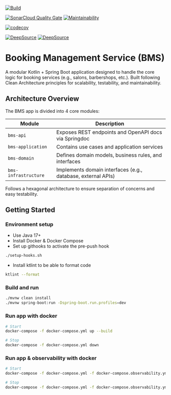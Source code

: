 [![Build](https://github.com/manoucodes/bms/actions/workflows/release.yml/badge.svg?branch=master)](https://github.com/manoucodes/bms/actions/workflows/release.yml)

[![SonarCloud Quality Gate](https://sonarcloud.io/api/project_badges/measure?project=manoucodes_bms&metric=alert_status)](https://sonarcloud.io/summary/new_code?id=manoucodes_bms) [![Maintainability](https://sonarcloud.io/api/project_badges/measure?project=manoucodes_bms&metric=sqale_rating)](https://sonarcloud.io/summary/new_code?id=manoucodes_bms)

[![codecov](https://codecov.io/gh/manoucodes/bms/graph/badge.svg?token=0G499NPO3R)](https://codecov.io/gh/manoucodes/bms)

[![DeepSource](https://app.deepsource.com/gh/manoucodes/bms.svg/?label=active+issues&show_trend=true&token=ScEtUsphfOCpS8qzYBFhgKaY)](https://app.deepsource.com/gh/manoucodes/bms/) [![DeepSource](https://app.deepsource.com/gh/manoucodes/bms.svg/?label=resolved+issues&show_trend=true&token=ScEtUsphfOCpS8qzYBFhgKaY)](https://app.deepsource.com/gh/manoucodes/bms/)
# Booking Management Service (BMS)
A modular Kotlin + Spring Boot application designed to handle the core logic for booking services (e.g., salons, barbershops, etc.). Built following Clean Architecture principles for scalability, testability, and maintainability.

## Architecture Overview
The BMS app is divided into 4 core modules:

| Module               | Description                                                           |
|----------------------|------------------------------------------------------------------------|
| `bms-api`            | Exposes REST endpoints and OpenAPI docs via Springdoc                 |
| `bms-application`    | Contains use cases and application services                           |
| `bms-domain`         | Defines domain models, business rules, and interfaces                 |
| `bms-infrastructure` | Implements domain interfaces (e.g., database, external APIs)          |

Follows a hexagonal architecture to ensure separation of concerns and easy testability.

## Getting Started

### Environment setup
- Use Java 17+
- Install Docker & Docker Compose
- Set up githooks to activate the pre-push hook
```bash
./setup-hooks.sh
```
- Install ktlint to be able to format code
```bash
ktlint --format
```

### Build and run
```bash
./mvnw clean install
./mvnw spring-boot:run -Dspring-boot.run.profiles=dev
```

### Run app with docker
```bash
# Start
docker-compose -f docker-compose.yml up --build

# Stop
docker-compose -f docker-compose.yml down
```

### Run app & observability with docker
```bash
# Start
docker-compose -f docker-compose.yml -f docker-compose.observability.yml up --build

# Stop
docker-compose -f docker-compose.yml -f docker-compose.observability.yml down
```

